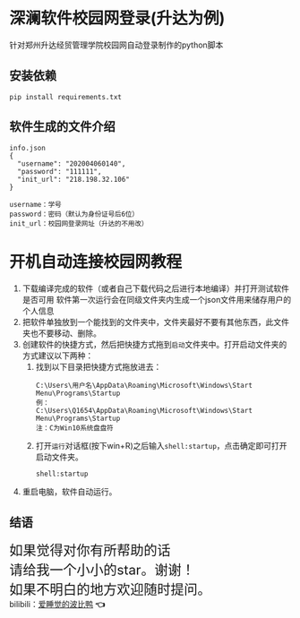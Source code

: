 # 深澜软件校园网登录(升达为例)
针对郑州升达经贸管理学院校园网自动登录制作的python脚本  

## 安装依赖
`pip install requirements.txt`

## 软件生成的文件介绍
```
info.json
{
  "username": "202004060140",
  "password": "111111",
  "init_url": "218.198.32.106"
}

username：学号
password：密码（默认为身份证号后6位）
init_url：校园网登录网址（升达的不用改）
```

# 开机自动连接校园网教程

1. 下载编译完成的软件（或者自己下载代码之后进行本地编译）并打开测试软件是否可用 软件第一次运行会在同级文件夹内生成一个json文件用来储存用户的个人信息
2. 把软件单独放到一个能找到的文件夹中，文件夹最好不要有其他东西，此文件夹也不要移动、删除。
3. 创建软件的快捷方式，然后把快捷方式拖到`启动`文件夹中。打开启动文件夹的方式建议以下两种：  
    1. 找到以下目录把快捷方式拖放进去：
         ```
        C:\Users\用户名\AppData\Roaming\Microsoft\Windows\Start Menu\Programs\Startup
        例：
        C:\Users\Q1654\AppData\Roaming\Microsoft\Windows\Start Menu\Programs\Startup
        注：C为Win10系统盘盘符
        ```
    2. 打开`运行`对话框(按下win+R)之后输入`shell:startup`，点击确定即可打开启动文件夹。
        ```
        shell:startup
        ```
4. 重启电脑，软件自动运行。  
  
    

## 结语
<font size=5>如果觉得对你有所帮助的话<br>请给我一个小小的star。谢谢！<br>如果不明白的地方欢迎随时提问。</font>   
bilibili：[爱睡觉的波比鸭](https://space.bilibili.com/57254257?spm_id_from=333.337.0.0) **:point_left:**
